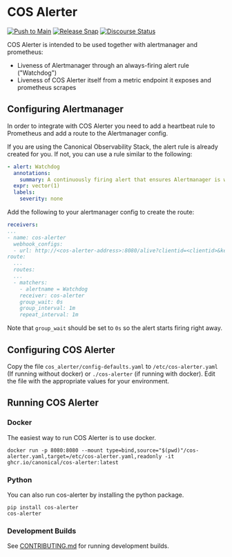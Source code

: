 # COS Alerter

[![Push to Main](https://github.com/canonical/cos-alerter/actions/workflows/push-main.yaml/badge.svg)](https://github.com/canonical/cos-alerter/actions/workflows/push-main.yaml)
[![Release Snap](https://github.com/canonical/cos-alerter/actions/workflows/release-snap.yaml/badge.svg)](https://github.com/canonical/cos-alerter/actions/workflows/release-snap.yaml)
[![Discourse Status](https://img.shields.io/discourse/status?server=https%3A%2F%2Fdiscourse.charmhub.io&style=flat&label=CharmHub%20Discourse)](https://discourse.charmhub.io)

COS Alerter is intended to be used together with alertmanager and prometheus:
- Liveness of Alertmanager through an always-firing alert rule ("Watchdog")
- Liveness of COS Alerter itself from a metric endpoint it exposes and prometheus scrapes
## Configuring Alertmanager

In order to integrate with COS Alerter you need to add a heartbeat rule to Prometheus and add a route to the Alertmanager config.

If you are using the Canonical Observability Stack, the alert rule is already created for you. If not, you can use a rule similar to the following:
```yaml
- alert: Watchdog
  annotations:
    summary: A continuously firing alert that ensures Alertmanager is working correctly.
  expr: vector(1)
  labels:
    severity: none
```

Add the following to your alertmanager config to create the route:
```yaml
receivers:
...
- name: cos-alerter
  webhook_configs:
  - url: http://<cos-alerter-address>:8080/alive?clientid=<clientid>&key=<clientkey>
route:
  ...
  routes:
  ...
  - matchers:
    - alertname = Watchdog
    receiver: cos-alerter
    group_wait: 0s
    group_interval: 1m
    repeat_interval: 1m
```
Note that `group_wait` should be set to `0s` so the alert starts firing right away.

## Configuring COS Alerter

Copy the file `cos_alerter/config-defaults.yaml` to `/etc/cos-alerter.yaml` (If running without docker) or `./cos-alerter` (if running with docker). Edit the file with the appropriate values for your environment.

## Running COS Alerter

### Docker

The easiest way to run COS Alerter is to use docker.
```
docker run -p 8080:8080 --mount type=bind,source="$(pwd)"/cos-alerter.yaml,target=/etc/cos-alerter.yaml,readonly -it ghcr.io/canonical/cos-alerter:latest
```

### Python

You can also run cos-alerter by installing the python package.
```
pip install cos-alerter
cos-alerter
```

### Development Builds

See [CONTRIBUTING.md](CONTRIBUTING.md) for running development builds.
